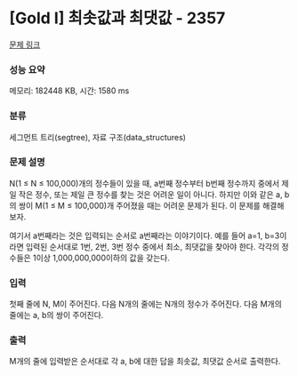 # [Gold I] 최솟값과 최댓값 - 2357 

[문제 링크](https://www.acmicpc.net/problem/2357) 

### 성능 요약

메모리: 182448 KB, 시간: 1580 ms

### 분류

세그먼트 트리(segtree), 자료 구조(data_structures)

### 문제 설명

<p>N(1 ≤ N ≤ 100,000)개의 정수들이 있을 때, a번째 정수부터 b번째 정수까지 중에서 제일 작은 정수, 또는 제일 큰 정수를 찾는 것은 어려운 일이 아니다. 하지만 이와 같은 a, b의 쌍이 M(1 ≤ M ≤ 100,000)개 주어졌을 때는 어려운 문제가 된다. 이 문제를 해결해 보자.</p>

<p>여기서 a번째라는 것은 입력되는 순서로 a번째라는 이야기이다. 예를 들어 a=1, b=3이라면 입력된 순서대로 1번, 2번, 3번 정수 중에서 최소, 최댓값을 찾아야 한다. 각각의 정수들은 1이상 1,000,000,000이하의 값을 갖는다.</p>

### 입력 

 <p>첫째 줄에 N, M이 주어진다. 다음 N개의 줄에는 N개의 정수가 주어진다. 다음 M개의 줄에는 a, b의 쌍이 주어진다.</p>

### 출력 

 <p>M개의 줄에 입력받은 순서대로 각 a, b에 대한 답을 최솟값, 최댓값 순서로 출력한다.</p>

